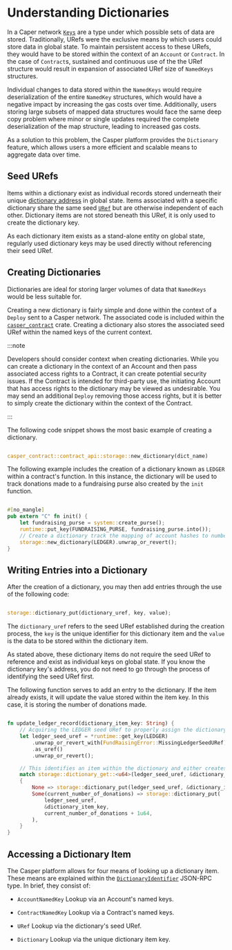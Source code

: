 # Understanding Dictionaries

In a Caper network [`Keys`](../../dapp-dev-guide/understanding-hash-types#hash-and-key-explanations) are a type under which possible sets of data are stored. Traditionally, URefs were the exclusive means by which users could store data in global state. To maintain persistent access to these URefs, they would have to be stored within the context of an `Account` or `Contract`. In the case of `Contract`s, sustained and continuous use of the the URef structure would result in expansion of associated URef size of `NamedKeys` structures.

Individual changes to data stored within the `NamedKeys` would require deserialization of the entire `NamedKey` structures, which would have a negative impact by increasing the gas costs over time. Additionally, users storing large subsets of mapped data structures would face the same deep copy problem where minor or single updates required the complete deserialization of the map structure, leading to increased gas costs.

As a solution to this problem, the Casper platform provides the `Dictionary` feature, which allows users a more efficient and scalable means to aggregate data over time.

## Seed URefs

Items within a dictionary exist as individual records stored underneath their unique [dictionary address](../../dapp-dev-guide/understanding-hash-types#hash-and-key-explanations) in global state. Items associated with a specific dictionary share the same seed [`URef`](../../design/uref) but are otherwise independent of each other. Dictionary items are not stored beneath this URef, it is only used to create the dictionary key.

As each dictionary item exists as a stand-alone entity on global state, regularly used dictionary keys may be used directly without referencing their seed URef.

## Creating Dictionaries

Dictionaries are ideal for storing larger volumes of data that `NamedKeys` would be less suitable for.  

Creating a new dictionary is fairly simple and done within the context of a `Deploy` sent to a Casper network. The associated code is included within the [`casper_contract`](https://docs.rs/casper-contract/latest/casper_contract/) crate. Creating a dictionary also stores the associated seed URef within the named keys of the current context.

:::note

Developers should consider context when creating dictionaries. While you can create a dictionary in the context of an Account and then pass associated access rights to a Contract, it can create potential security issues. If the Contract is intended for third-party use, the initiating Account that has access rights to the dictionary may be viewed as undesirable. You may send an additional `Deploy` removing those access rights, but it is better to simply create the dictionary within the context of the Contract.

:::

The following code snippet shows the most basic example of creating a dictionary. 

```rust

casper_contract::contract_api::storage::new_dictionary(dict_name)

```

The following example includes the creation of a dictionary known as `LEDGER` within a contract's function. In this instance, the dictionary will be used to track donations made to a fundraising purse also created by the `init` function.

```rust

#[no_mangle]
pub extern "C" fn init() {
    let fundraising_purse = system::create_purse();
    runtime::put_key(FUNDRAISING_PURSE, fundraising_purse.into());
    // Create a dictionary track the mapping of account hashes to number of donations made.
    storage::new_dictionary(LEDGER).unwrap_or_revert();
}

```

## Writing Entries into a Dictionary

After the creation of a dictionary, you may then add entries through the use of the following code:

```rust

storage::dictionary_put(dictionary_uref, key, value);

```

The `dictionary_uref` refers to the seed URef established during the creation process, the `key` is the unique identifier for this dictionary item and the `value` is the data to be stored within the dictionary item.

As stated above, these dictionary items do not require the seed URef to reference and exist as individual keys on global state. If you know the dictionary key's address, you do not need to go through the process of identifying the seed URef first.

The following function serves to add an entry to the dictionary. If the item already exists, it will update the value stored within the item key. In this case, it is storing the number of donations made.


```rust

fn update_ledger_record(dictionary_item_key: String) {
    // Acquiring the LEDGER seed URef to properly assign the dictionary item.
    let ledger_seed_uref = *runtime::get_key(LEDGER)
        .unwrap_or_revert_with(FundRaisingError::MissingLedgerSeedURef)
        .as_uref()
        .unwrap_or_revert();

    // This identifies an item within the dictionary and either creates or updates the associated value.
    match storage::dictionary_get::<u64>(ledger_seed_uref, &dictionary_item_key).unwrap_or_revert()
    {
        None => storage::dictionary_put(ledger_seed_uref, &dictionary_item_key, 1u64),
        Some(current_number_of_donations) => storage::dictionary_put(
            ledger_seed_uref,
            &dictionary_item_key,
            current_number_of_donations + 1u64,
        ),
    }
}

```

## Accessing a Dictionary Item

The Casper platform allows for four means of looking up a dictionary item. These means are explained within the [`DictionaryIdentifier`](../../dapp-dev-guide/sdkspec/types_chain/#dictionaryidentifier) JSON-RPC type. In brief, they consist of:

* `AccountNamedKey` Lookup via an Account's named keys.

* `ContractNamedKey` Lookup via a Contract's named keys.

* `URef` Lookup via the dictionary's seed URef.

* `Dictionary` Lookup via the unique dictionary item key.
